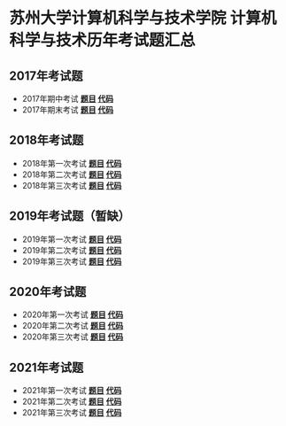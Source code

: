 # 苏州大学计算机科学与技术学院 计算机科学与技术历年考试题汇总
## 2017年考试题
+ 2017年期中考试 **[题目](2017-1/Python2017期中.pdf) [代码](2017-1/2017期中.py)**
+ 2017年期末考试 **[题目](2017-2/Python2017期末.pdf) [代码](2017-2/2017期末.py)**
## 2018年考试题
+ 2018年第一次考试 **[题目](2018-1/Python2018-1.pdf) [代码](2018-1/2018-1.py)**
+ 2018年第二次考试 **[题目](2018-2/Python2018-2.pdf) [代码](2018-2/2018-2.py)**
+ 2018年第三次考试 **[题目](2018-3/Python2018-3.pdf) [代码](2018-3/2018-3.py)**
## 2019年考试题（暂缺）
+ 2019年第一次考试 **[题目](2019-1/Python2019-1.pdf) [代码](2019-1/2019-1.py)**
+ 2019年第二次考试 **[题目](2019-2/Python2019-2.pdf) [代码](2019-2/2019-2.py)**
+ 2019年第三次考试 **[题目](2019-3/Python2019-3.pdf) [代码](2019-3/2019-3.py)**
## 2020年考试题
+ 2020年第一次考试 **[题目](2020-1/Python2020-1.pdf) [代码](2020-1/2020-1.py)**
+ 2020年第二次考试 **[题目](2020-2/Python2020-2.pdf) [代码](2020-2/2020-2.py)**
+ 2020年第三次考试 **[题目](2020-3/Python2020-3.pdf) [代码](2020-3/2020-3.py)**
## 2021年考试题
+ 2021年第一次考试 **[题目](2021-1/2021-1.docx) [代码](2021-1/2021-1.py)**
+ 2021年第二次考试 **[题目](2021-2/Python2021-2.pdf) [代码](2021-2/2021-2.py)**
+ 2021年第三次考试 **[题目](2021-3/Python2021-3.pdf) [代码](2021-3/2021-3.py)**